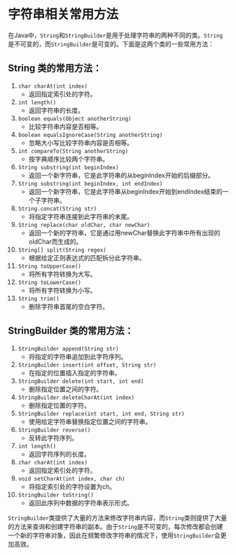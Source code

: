 # 字符串相关常用方法

在Java中，`String`和`StringBuilder`是用于处理字符串的两种不同的类。`String`是不可变的，而`StringBuilder`是可变的。下面是这两个类的一些常用方法：

## String 类的常用方法：

1. `char charAt(int index)`
   - 返回指定索引处的字符。
2. `int length()`
   - 返回字符串的长度。
3. `boolean equals(Object anotherString)`
   - 比较字符串内容是否相等。
4. `boolean equalsIgnoreCase(String anotherString)`
   - 忽略大小写比较字符串内容是否相等。
5. `int compareTo(String anotherString)`
   - 按字典顺序比较两个字符串。
6. `String substring(int beginIndex)`
   - 返回一个新字符串，它是此字符串的从beginIndex开始的后缀部分。
7. `String substring(int beginIndex, int endIndex)`
   - 返回一个新字符串，它是此字符串从beginIndex开始到endIndex结束的一个子字符串。
8. `String.concat(String str)`
   - 将指定字符串连接到此字符串的末尾。
9. `String replace(char oldChar, char newChar)`
   - 返回一个新的字符串，它是通过用newChar替换此字符串中所有出现的oldChar而生成的。
10. `String[] split(String regex)`
    - 根据给定正则表达式的匹配拆分此字符串。
11. `String toUpperCase()`
    - 将所有字符转换为大写。
12. `String toLowerCase()`
    - 将所有字符转换为小写。
13. `String trim()`
    - 删除字符串首尾的空白字符。
## StringBuilder 类的常用方法：

1. `StringBuilder append(String str)`
   - 将指定的字符串追加到此字符序列。
2. `StringBuilder insert(int offset, String str)`
   - 在指定的位置插入指定的字符串。
3. `StringBuilder delete(int start, int end)`
   - 删除指定位置之间的字符。
4. `StringBuilder deleteCharAt(int index)`
   - 删除指定位置的字符。
5. `StringBuilder replace(int start, int end, String str)`
   - 使用给定字符串替换指定位置之间的字符串。
6. `StringBuilder reverse()`
   - 反转此字符序列。
7. `int length()`
   - 返回字符序列的长度。
8. `char charAt(int index)`
   - 返回指定索引处的字符。
9. `void setCharAt(int index, char ch)`
   - 将指定索引处的字符设置为ch。
10. `StringBuilder toString()`
    - 返回此序列中数据的字符串表示形式。

`StringBuilder`类提供了大量的方法来修改字符串内容，而`String`类则提供了大量的方法来查询和创建字符串的副本。由于`String`是不可变的，每次修改都会创建一个新的字符串对象，因此在频繁修改字符串的情况下，使用`StringBuilder`会更加高效。